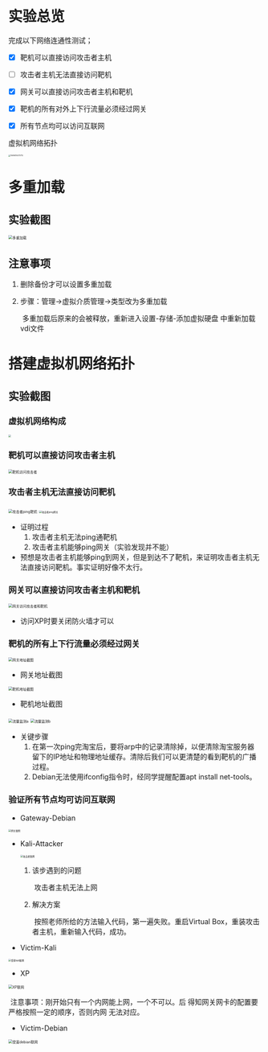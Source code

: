 # 实验总览

完成以下网络连通性测试；

- [x] 靶机可以直接访问攻击者主机
- [ ] 攻击者主机无法直接访问靶机
- [x] 网关可以直接访问攻击者主机和靶机
- [x] 靶机的所有对外上下行流量必须经过网关
- [x] 所有节点均可以访问互联网



虚拟机网络拓扑

<img src="pic\1.JPG" alt="1569415073712" style="zoom: 25%;" />

# 多重加载

## 实验截图

<img src="pic\chp01_multi.JPG" alt="多重加载" style="zoom: 50%;" />

## 注意事项

1. 删除备份才可以设置多重加载

2. 步骤：管理->虚拟介质管理->类型改为多重加载

   ​		多重加载后原来的会被释放，重新进入设置-存储-添加虚拟硬盘 中重新加载vdi文件

# 搭建虚拟机网络拓扑

## 实验截图

### 虚拟机网络构成

<img src="pic\chp01_topol.JPG" style="zoom: 33%;" />

### 靶机可以直接访问攻击者主机

<img src="pic\1569244626019.png" alt="靶机访问攻击者" style="zoom:50%;" />

### 攻击者主机无法直接访问靶机

<img src="pic\1569245835025.png" alt="攻击者ping靶机" style="zoom:50%;" />

<img src="pic\1569335007897.png" alt='攻击者ping网关' style="zoom: 33%;" />

* 证明过程
  1. 攻击者主机无法ping通靶机
  2. 攻击者主机能够ping网关（实验发现并不能）
* 预想是攻击者主机能够ping到网关，但是到达不了靶机，来证明攻击者主机无法直接访问靶机。事实证明好像不太行。

### 网关可以直接访问攻击者主机和靶机

<img src="pic\1569245589537.png" alt="网关访问攻击者和靶机" style="zoom:50%;" />

* 访问XP时要关闭防火墙才可以

### 靶机的所有上下行流量必须经过网关

<img src="pic\1569247047346.png" alt="网关地址截图" style="zoom:50%;" />

* 网关地址截图

<img src="pic\1569249058222.png" alt="靶机地址截图" style="zoom:50%;" />

* 靶机地址截图

<img src="pic\1569249854997.png" alt="流量监测a" style="zoom:50%;" />

<img src="pic\1569249761873.png" alt="流量监测b" style="zoom:50%;" />

* 关键步骤
  1. 在第一次ping完淘宝后，要将arp中的记录清除掉，以便清除淘宝服务器留下的IP地址和物理地址缓存。清除后我们可以更清楚的看到靶机的广播过程。
  2. Debian无法使用ifconfig指令时，经同学提醒配置apt install net-tools。

### 验证所有节点均可访问互联网

* Gateway-Debian

<img src="pic\chp01_GateNet.JPG" alt="网关联网" style="zoom: 33%;" />

* Kali-Attacker

  <img src="pic\1569162446116.png" alt="攻击者联网" style="zoom: 33%;" />

  1. 该步遇到的问题

     ​	攻击者主机无法上网

  2. 解决方案

     ​	按照老师所给的方法输入代码，第一遍失败。重启Virtual Box，重装攻击者主机，重新输入代码，成功。

* Victim-Kali

<img src="pic\1569333377134.png" alt="受害kali联网" style="zoom: 33%;" />

* XP

<img src="pic\1569242772274.png" alt="XP联网" style="zoom:50%;" />

​		注意事项：刚开始只有一个内网能上网，一个不可以。后						得知网关网卡的配置要严格按照一定的顺序，否则内网						无法对应。

* Victim-Debian

<img src="pic\1569333326005.png" alt="受害debian联网" style="zoom:50%;" />

